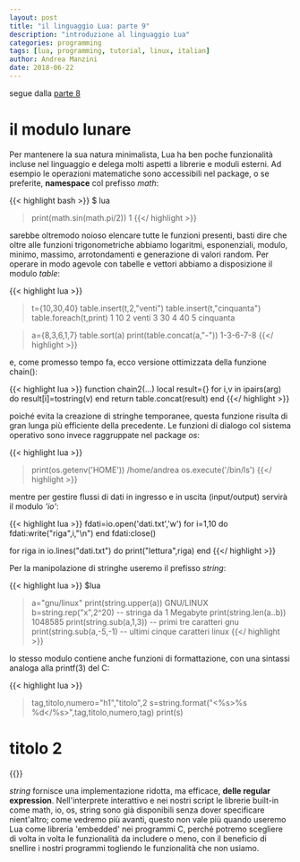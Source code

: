 ```yaml
---
layout: post
title: "il linguaggio Lua: parte 9"
description: "introduzione al linguaggio Lua"
categories: programming
tags: [lua, programming, tutorial, linux, italian]
author: Andrea Manzini
date: 2018-06-22
---
```



segue dalla [parte 8](https://ilmanzo.github.io/post/il-linguaggio-lua-08/)

# il modulo lunare

Per mantenere la sua natura minimalista, Lua ha ben poche funzionalità incluse nel linguaggio e delega molti aspetti a librerie e moduli esterni. Ad esempio le operazioni matematiche sono accessibili nel package, o se preferite, **namespace** col prefisso *math*:

{{< highlight bash >}}
$ lua
>print(math.sin(math.pi/2))
1
{{</ highlight >}}

sarebbe oltremodo noioso elencare tutte le funzioni presenti, basti dire che oltre alle funzioni trigonometriche abbiamo logaritmi, esponenziali, modulo, minimo, massimo, arrotondamenti e generazione di valori random.
Per operare in modo agevole con tabelle e vettori abbiamo a disposizione il modulo *table*:

{{< highlight lua >}}
>t={10,30,40}
>table.insert(t,2,"venti")
>table.insert(t,"cinquanta")
>table.foreach(t,print)
1 10
2 venti
3 30
4 40
5 cinquanta


>a={8,3,6,1,7}
>table.sort(a)
>print(table.concat(a,"-"))
1-3-6-7-8
{{</ highlight >}}

e, come promesso tempo fa, ecco versione ottimizzata della funzione chain():

{{< highlight lua >}}
function chain2(...)
  local result={}
  for i,v in ipairs(arg) do
    result[i]=tostring(v)
  end
  return table.concat(result)
end
{{</ highlight >}}

poiché evita la creazione di stringhe temporanee, questa funzione risulta di gran lunga più efficiente della precedente.
Le funzioni di dialogo col sistema operativo sono invece raggruppate nel package *os*:

{{< highlight lua >}}
>print(os.getenv('HOME'))
/home/andrea
>os.execute('/bin/ls')
{{</ highlight >}}

mentre per gestire flussi di dati in ingresso e in uscita (input/output) servirà il modulo *'io'*:

{{< highlight lua >}}
fdati=io.open('dati.txt','w')
for i=1,10 do
  fdati:write("riga",i,"\n")
end
fdati:close()

for riga in io.lines("dati.txt") do
  print("lettura",riga)
end
{{</ highlight >}}



Per la manipolazione di stringhe useremo il prefisso *string*:

{{< highlight lua >}}
$lua
>a="gnu/linux"
>print(string.upper(a))
GNU/LINUX
>b=string.rep("x",2^20)  -- stringa da 1 Megabyte
>print(string.len(a..b))
1048585
>print(string.sub(a,1,3)) -- primi tre caratteri
gnu
>print(string.sub(a,-5,-1) -- ultimi cinque caratteri
linux
{{</ highlight >}}

lo stesso modulo contiene anche funzioni di formattazione, con una sintassi analoga alla printf(3) del C:

{{< highlight lua >}}
>tag,titolo,numero="h1","titolo",2
>s=string.format("<%s>%s %d</%s>",tag,titolo,numero,tag)
>print(s)
<h1>titolo 2</h1>
{{</ highlight >}}

*string* fornisce una implementazione ridotta, ma efficace, **delle regular expression**.
Nell'interprete interattivo e nei nostri script le librerie built-in come math, io, os, string sono già disponibili senza dover specificare nient'altro; come vedremo più avanti, questo non vale più quando useremo Lua come libreria 'embedded' nei programmi C, perché potremo scegliere di volta in volta le funzionalità da includere o meno, con il beneficio di snellire i nostri programmi togliendo le funzionalità che non usiamo.

